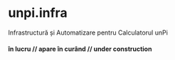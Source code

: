 # unpi.infra

Infrastructură și Automatizare pentru Calculatorul unPi

#### în lucru // apare în curând // under construction
